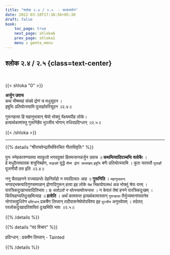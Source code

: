 ```yaml
---
title: "श्लोक २.४ / २.५  - साङ्ययोग"
date: 2022-03-10T17:38:56+05:30
draft: false
book:
    toc_page: true
    next_page: shloka6
    prev_page: shloka1
    menu : geeta_menu
---
```




## श्लोक २.४ / २.५  {class=text-center}

<br/>

{{< shloka  "0"  >}}

**अर्जुन उवाच**  
कथं भीष्ममहं संख्ये द्रोणं च मधुसूदन ।  
इषुभिः प्रतियोत्स्यामि पूजार्हावरिसूदन  ॥२.४॥

गुरूनहत्वा हि महानुभावान् 
श्रेयो भोक्तुं भैक्ष्यमपीह लोके।    
हत्वार्थकामांस्तु गुरूनिहैव 
भुञ्जीय भोगान् रुधिरप्रदिग्धान्  ॥२.५॥

{{< /shloka >}}

---

{{% details "श्रीराघवेन्द्रतीर्थविरचित गीताविवृतिः" %}}

पुनः स्नेहकारुण्यतया व्याकुलो भगवदुक्तं हितमजानन्नर्जुन
उवाच ॥ **कथमित्यादिपञ्चभिः श्लोकैः** ।  
हे मधुदैत्यघातक शत्रुनिबर्हण, `सङ्ख्ये` युद्धे 
`भीष्मं द्रोणं कथमहम्` `इषुभिः` बणैः प्रतियोत्स्यामि । 
कुतः यतस्तौ `पूजार्हौ` पूजनीयौ तत इति ॥२.४॥ 

ननु चैतदहनने राज्याप्राप्तेः देहनिर्वाहो न स्यादित्वतः 
आह ॥ **गुरूनिति** । `महानुभावान्` 
भगवद्भक्त्यादिगुणसम्पन्नान्‌ द्रोणादिगुरून् हत्वा इह 
लोके `भैक्षं` 
भिक्षयोपलब्धं अन्न भोक्तुं श्रेयः वरम्‌ । 
पारत्रिकदुःखाभावादितिभावः। `हि`
*यतोऽतो न योत्स्यामीत्यन्वयः* । न केवलं तेषां हनने पारत्रिकदुःखम्‌ ।
किंत्विहाप्यतिदुःखमित्याह ॥ **हत्वेति** । अर्थं कामयन्त इत्यर्थकामास्तान्‌
`गुरून्हत्वा` तैर्भुज्यमानांस्तानेव भोगांस्तद्द्रुधिरेण `प्रदिग्धान्` प्रकर्षेण लिप्तान्‌ 
तदीयासनेष्वेवोपविश्य इह `भु़ञ्जीय` अनुभवेयम्‌ । तदेतत्‌
परलोकदुःखादतिशयितं दुःखमिति भावः ॥२.५॥

{{% /details %}}


{{% details "पद विचार" %}}

प्रदिग्धान् :  प्रकर्षेण लिप्तान्‌ - Tainted

{{% /details %}}
